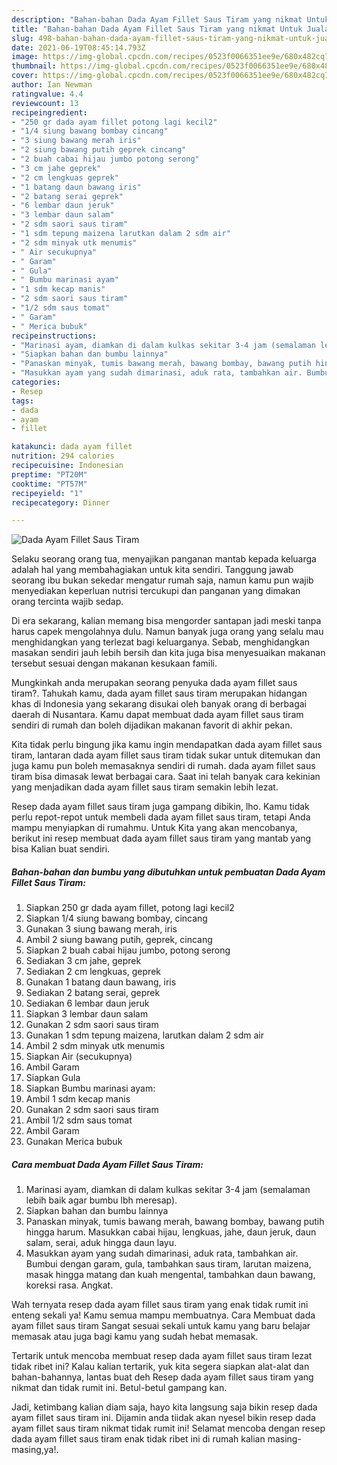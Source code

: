 ```yaml
---
description: "Bahan-bahan Dada Ayam Fillet Saus Tiram yang nikmat Untuk Jualan"
title: "Bahan-bahan Dada Ayam Fillet Saus Tiram yang nikmat Untuk Jualan"
slug: 498-bahan-bahan-dada-ayam-fillet-saus-tiram-yang-nikmat-untuk-jualan
date: 2021-06-19T08:45:14.793Z
image: https://img-global.cpcdn.com/recipes/0523f0066351ee9e/680x482cq70/dada-ayam-fillet-saus-tiram-foto-resep-utama.jpg
thumbnail: https://img-global.cpcdn.com/recipes/0523f0066351ee9e/680x482cq70/dada-ayam-fillet-saus-tiram-foto-resep-utama.jpg
cover: https://img-global.cpcdn.com/recipes/0523f0066351ee9e/680x482cq70/dada-ayam-fillet-saus-tiram-foto-resep-utama.jpg
author: Ian Newman
ratingvalue: 4.4
reviewcount: 13
recipeingredient:
- "250 gr dada ayam fillet potong lagi kecil2"
- "1/4 siung bawang bombay cincang"
- "3 siung bawang merah iris"
- "2 siung bawang putih geprek cincang"
- "2 buah cabai hijau jumbo potong serong"
- "3 cm jahe geprek"
- "2 cm lengkuas geprek"
- "1 batang daun bawang iris"
- "2 batang serai geprek"
- "6 lembar daun jeruk"
- "3 lembar daun salam"
- "2 sdm saori saus tiram"
- "1 sdm tepung maizena larutkan dalam 2 sdm air"
- "2 sdm minyak utk menumis"
- " Air secukupnya"
- " Garam"
- " Gula"
- " Bumbu marinasi ayam"
- "1 sdm kecap manis"
- "2 sdm saori saus tiram"
- "1/2 sdm saus tomat"
- " Garam"
- " Merica bubuk"
recipeinstructions:
- "Marinasi ayam, diamkan di dalam kulkas sekitar 3-4 jam (semalaman lebih baik agar bumbu lbh meresap)."
- "Siapkan bahan dan bumbu lainnya"
- "Panaskan minyak, tumis bawang merah, bawang bombay, bawang putih hingga harum. Masukkan cabai hijau, lengkuas, jahe, daun jeruk, daun salam, serai, aduk hingga daun layu."
- "Masukkan ayam yang sudah dimarinasi, aduk rata, tambahkan air. Bumbui dengan garam, gula, tambahkan saus tiram, larutan maizena, masak hingga matang dan kuah mengental, tambahkan daun bawang, koreksi rasa. Angkat."
categories:
- Resep
tags:
- dada
- ayam
- fillet

katakunci: dada ayam fillet 
nutrition: 294 calories
recipecuisine: Indonesian
preptime: "PT20M"
cooktime: "PT57M"
recipeyield: "1"
recipecategory: Dinner

---
```



![Dada Ayam Fillet Saus Tiram](https://img-global.cpcdn.com/recipes/0523f0066351ee9e/680x482cq70/dada-ayam-fillet-saus-tiram-foto-resep-utama.jpg)

Selaku seorang orang tua, menyajikan panganan mantab kepada keluarga adalah hal yang membahagiakan untuk kita sendiri. Tanggung jawab seorang ibu bukan sekedar mengatur rumah saja, namun kamu pun wajib menyediakan keperluan nutrisi tercukupi dan panganan yang dimakan orang tercinta wajib sedap.

Di era  sekarang, kalian memang bisa mengorder santapan jadi meski tanpa harus capek mengolahnya dulu. Namun banyak juga orang yang selalu mau menghidangkan yang terlezat bagi keluarganya. Sebab, menghidangkan masakan sendiri jauh lebih bersih dan kita juga bisa menyesuaikan makanan tersebut sesuai dengan makanan kesukaan famili. 



Mungkinkah anda merupakan seorang penyuka dada ayam fillet saus tiram?. Tahukah kamu, dada ayam fillet saus tiram merupakan hidangan khas di Indonesia yang sekarang disukai oleh banyak orang di berbagai daerah di Nusantara. Kamu dapat membuat dada ayam fillet saus tiram sendiri di rumah dan boleh dijadikan makanan favorit di akhir pekan.

Kita tidak perlu bingung jika kamu ingin mendapatkan dada ayam fillet saus tiram, lantaran dada ayam fillet saus tiram tidak sukar untuk ditemukan dan juga kamu pun boleh memasaknya sendiri di rumah. dada ayam fillet saus tiram bisa dimasak lewat berbagai cara. Saat ini telah banyak cara kekinian yang menjadikan dada ayam fillet saus tiram semakin lebih lezat.

Resep dada ayam fillet saus tiram juga gampang dibikin, lho. Kamu tidak perlu repot-repot untuk membeli dada ayam fillet saus tiram, tetapi Anda mampu menyiapkan di rumahmu. Untuk Kita yang akan mencobanya, berikut ini resep membuat dada ayam fillet saus tiram yang mantab yang bisa Kalian buat sendiri.

<!--inarticleads1-->

##### Bahan-bahan dan bumbu yang dibutuhkan untuk pembuatan Dada Ayam Fillet Saus Tiram:

1. Siapkan 250 gr dada ayam fillet, potong lagi kecil2
1. Siapkan 1/4 siung bawang bombay, cincang
1. Gunakan 3 siung bawang merah, iris
1. Ambil 2 siung bawang putih, geprek, cincang
1. Siapkan 2 buah cabai hijau jumbo, potong serong
1. Sediakan 3 cm jahe, geprek
1. Sediakan 2 cm lengkuas, geprek
1. Gunakan 1 batang daun bawang, iris
1. Sediakan 2 batang serai, geprek
1. Sediakan 6 lembar daun jeruk
1. Siapkan 3 lembar daun salam
1. Gunakan 2 sdm saori saus tiram
1. Gunakan 1 sdm tepung maizena, larutkan dalam 2 sdm air
1. Ambil 2 sdm minyak utk menumis
1. Siapkan  Air (secukupnya)
1. Ambil  Garam
1. Siapkan  Gula
1. Siapkan  Bumbu marinasi ayam:
1. Ambil 1 sdm kecap manis
1. Gunakan 2 sdm saori saus tiram
1. Ambil 1/2 sdm saus tomat
1. Ambil  Garam
1. Gunakan  Merica bubuk




<!--inarticleads2-->

##### Cara membuat Dada Ayam Fillet Saus Tiram:

1. Marinasi ayam, diamkan di dalam kulkas sekitar 3-4 jam (semalaman lebih baik agar bumbu lbh meresap).
1. Siapkan bahan dan bumbu lainnya
1. Panaskan minyak, tumis bawang merah, bawang bombay, bawang putih hingga harum. Masukkan cabai hijau, lengkuas, jahe, daun jeruk, daun salam, serai, aduk hingga daun layu.
1. Masukkan ayam yang sudah dimarinasi, aduk rata, tambahkan air. Bumbui dengan garam, gula, tambahkan saus tiram, larutan maizena, masak hingga matang dan kuah mengental, tambahkan daun bawang, koreksi rasa. Angkat.




Wah ternyata resep dada ayam fillet saus tiram yang enak tidak rumit ini enteng sekali ya! Kamu semua mampu membuatnya. Cara Membuat dada ayam fillet saus tiram Sangat sesuai sekali untuk kamu yang baru belajar memasak atau juga bagi kamu yang sudah hebat memasak.

Tertarik untuk mencoba membuat resep dada ayam fillet saus tiram lezat tidak ribet ini? Kalau kalian tertarik, yuk kita segera siapkan alat-alat dan bahan-bahannya, lantas buat deh Resep dada ayam fillet saus tiram yang nikmat dan tidak rumit ini. Betul-betul gampang kan. 

Jadi, ketimbang kalian diam saja, hayo kita langsung saja bikin resep dada ayam fillet saus tiram ini. Dijamin anda tiidak akan nyesel bikin resep dada ayam fillet saus tiram nikmat tidak rumit ini! Selamat mencoba dengan resep dada ayam fillet saus tiram enak tidak ribet ini di rumah kalian masing-masing,ya!.

